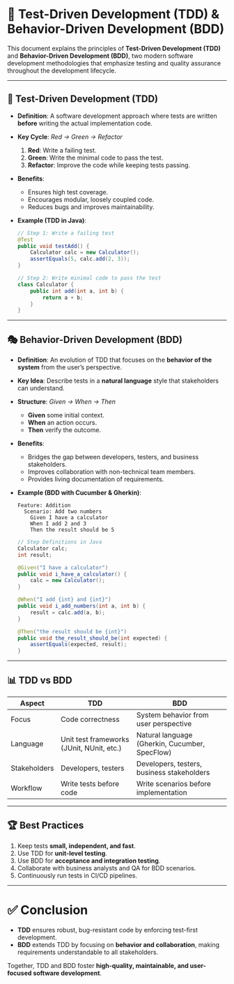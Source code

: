 # 🧪 Test-Driven Development (TDD) & Behavior-Driven Development (BDD)

This document explains the principles of **Test-Driven Development (TDD)** and **Behavior-Driven Development (BDD)**, two modern software development methodologies that emphasize testing and quality assurance throughout the development lifecycle.

---

## 🔄 Test-Driven Development (TDD)

- **Definition**: A software development approach where tests are written **before** writing the actual implementation code.  
- **Key Cycle**: *Red → Green → Refactor*  
  1. **Red**: Write a failing test.  
  2. **Green**: Write the minimal code to pass the test.  
  3. **Refactor**: Improve the code while keeping tests passing.  

- **Benefits**:
  - Ensures high test coverage.  
  - Encourages modular, loosely coupled code.  
  - Reduces bugs and improves maintainability.  

- **Example (TDD in Java)**:
  ```java
  // Step 1: Write a failing test
  @Test
  public void testAdd() {
      Calculator calc = new Calculator();
      assertEquals(5, calc.add(2, 3));
  }

  // Step 2: Write minimal code to pass the test
  class Calculator {
      public int add(int a, int b) {
          return a + b;
      }
  }
  ```

---

## 🎭 Behavior-Driven Development (BDD)

- **Definition**: An evolution of TDD that focuses on the **behavior of the system** from the user’s perspective.  
- **Key Idea**: Describe tests in a **natural language** style that stakeholders can understand.  
- **Structure**: *Given → When → Then*  
  - **Given** some initial context.  
  - **When** an action occurs.  
  - **Then** verify the outcome.  

- **Benefits**:
  - Bridges the gap between developers, testers, and business stakeholders.  
  - Improves collaboration with non-technical team members.  
  - Provides living documentation of requirements.  

- **Example (BDD with Cucumber & Gherkin)**:
  ```gherkin
  Feature: Addition
    Scenario: Add two numbers
      Given I have a calculator
      When I add 2 and 3
      Then the result should be 5
  ```

  ```java
  // Step Definitions in Java
  Calculator calc;
  int result;

  @Given("I have a calculator")
  public void i_have_a_calculator() {
      calc = new Calculator();
  }

  @When("I add {int} and {int}")
  public void i_add_numbers(int a, int b) {
      result = calc.add(a, b);
  }

  @Then("the result should be {int}")
  public void the_result_should_be(int expected) {
      assertEquals(expected, result);
  }
  ```

---

## 📊 TDD vs BDD

| Aspect        | TDD                               | BDD                                         |
|---------------|-----------------------------------|---------------------------------------------|
| Focus         | Code correctness                  | System behavior from user perspective       |
| Language      | Unit test frameworks (JUnit, NUnit, etc.) | Natural language (Gherkin, Cucumber, SpecFlow) |
| Stakeholders  | Developers, testers               | Developers, testers, business stakeholders  |
| Workflow      | Write tests before code           | Write scenarios before implementation       |

---

## 🏆 Best Practices

1. Keep tests **small, independent, and fast**.  
2. Use TDD for **unit-level testing**.  
3. Use BDD for **acceptance and integration testing**.  
4. Collaborate with business analysts and QA for BDD scenarios.  
5. Continuously run tests in CI/CD pipelines.  

---

# ✅ Conclusion

- **TDD** ensures robust, bug-resistant code by enforcing test-first development.  
- **BDD** extends TDD by focusing on **behavior and collaboration**, making requirements understandable to all stakeholders.  

Together, TDD and BDD foster **high-quality, maintainable, and user-focused software development**.

